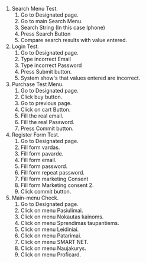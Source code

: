 1. Search Menu Test.
   1. Go to Designated page.
   2. Go to main Search Menu.
   3. Search String (In this case Iphone)
   4. Press Search Button
   5. Compare search results with value entered.
2. Login Test.
   1. Go to Designated page.
   2. Type incorrect Email
   3. Type incorrect Password
   4. Press Submit button.
   5. System show's that values entered are incorrect.
3. Purchase Test Menu.
   1. Go to Designated page.
   2. Click buy button.
   3. Go to previous page.
   4. Click on cart Button.
   5. Fill the real email.
   6. Fill the real Password.
   7. Press Commit button.
4. Register Form Test.
   1. Go to Designated page.
   2. Fill form vardas.
   3. Fill form pavarde.
   4. Fill form email.
   5. Fill form password.
   6. Fill form repeat password.
   7. Fill form marketing Consent
   8. Fill form Marketing consent 2.
   9. Click commit button. 
5. Main-menu Check.
   1. Go to Designated page.
   2. Click on menu Pasiulimai.
   3. Click on menu Nokautas kainoms.
   4. Click on menu Sprendimas taupantiems.
   5. Click on menu Leidiniai.
   6. Click on menu Patarimai.
   7. Click on menu SMART NET.
   8. Click on menu Naujakurys.
   9. Click on menu Proficard.